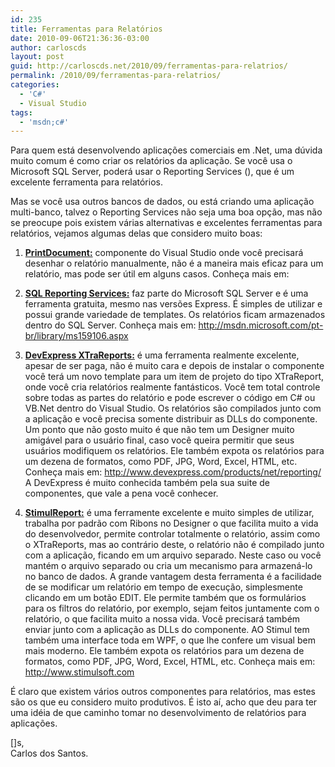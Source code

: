 ```yaml
---
id: 235
title: Ferramentas para Relatórios
date: 2010-09-06T21:36:36-03:00
author: carloscds
layout: post
guid: http://carloscds.net/2010/09/ferramentas-para-relatrios/
permalink: /2010/09/ferramentas-para-relatrios/
categories:
  - 'C#'
  - Visual Studio
tags:
  - 'msdn;c#'
---
```

Para quem está desenvolvendo aplicações comerciais em .Net, uma dúvida muito comum é como criar os relatórios da aplicação. Se você usa o Microsoft SQL Server, poderá usar o Reporting Services (), que é um excelente ferramenta para relatórios.

Mas se você usa outros bancos de dados, ou está criando uma aplicação multi-banco, talvez o Reporting Services não seja uma boa opção, mas não se preocupe pois existem várias alternativas e excelentes ferramentas para relatórios, vejamos algumas delas que considero muito boas:

1. **<u>PrintDocument:</u>** componente do Visual Studio onde você precisará desenhar o relatório manualmente, não é a maneira mais eficaz para um relatório, mas pode ser útil em alguns casos. Conheça mais em: 

2. **<u>SQL Reporting Services:</u>** faz parte do Microsoft SQL Server e é uma ferramenta gratuita, mesmo nas versões Express. É simples de utilizar e possui grande variedade de templates. Os relatórios ficam armazenados dentro do SQL Server. Conheça mais em: http://msdn.microsoft.com/pt-br/library/ms159106.aspx

3. **<u>DevExpress XTraReports:</u>** é uma ferramenta realmente excelente, apesar de ser paga, não é muito cara e depois de instalar o componente você terá um novo template para um item de projeto do tipo XTraReport, onde você cria relatórios realmente fantásticos. Você tem total controle sobre todas as partes do relatório e pode escrever o código em C# ou VB.Net dentro do Visual Studio. Os relatórios são compilados junto com a aplicação e você precisa somente distribuir as DLLs do componente. Um ponto que não gosto muito é que não tem um Designer muito amigável para o usuário final, caso você queira permitir que seus usuários modifiquem os relatórios. Ele também expota os relatórios para um dezena de formatos, como PDF, JPG, Word, Excel, HTML, etc. Conheça mais em: http://www.devexpress.com/products/net/reporting/
A DevExpress é muito conhecida também pela sua suite de componentes, que vale a pena você conhecer.

4. **<u>StimulReport:</u>** é uma ferramente excelente e muito simples de utilizar, trabalha por padrão com Ribons no Designer o que facilita muito a vida do desenvolvedor, permite controlar totalmente o relatório, assim como o XTraReports, mas ao contrário deste, o relatório não é compilado junto com a aplicação, ficando em um arquivo separado. Neste caso ou você mantém o arquivo separado ou cria um mecanismo para armazená-lo no banco de dados. A grande vantagem desta ferramenta é a facilidade de se modificar um relatório em tempo de execução, simplesmente clicando em um botão EDIT. Ele permite também que os formulários para os filtros do relatório, por exemplo, sejam feitos juntamente com o relatório, o que facilita muito a nossa vida. Você precisará também enviar junto com a aplicação as DLLs do componente. AO Stimul tem também uma interface toda em WPF, o que lhe confere um visual bem mais moderno. Ele também expota os relatórios para um dezena de formatos, como PDF, JPG, Word, Excel, HTML, etc. Conheça mais em: http://www.stimulsoft.com

É claro que existem vários outros componentes para relatórios, mas estes são os que eu considero muito produtivos. É isto aí, acho que deu para ter uma idéia de que caminho tomar no desenvolvimento de relatórios para aplicações.

[]s,  
Carlos dos Santos.